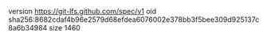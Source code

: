 version https://git-lfs.github.com/spec/v1
oid sha256:8682cdaf4b96e2579d68efdea6076002e378bb3f5bee309d925137c8a6b34984
size 1460
